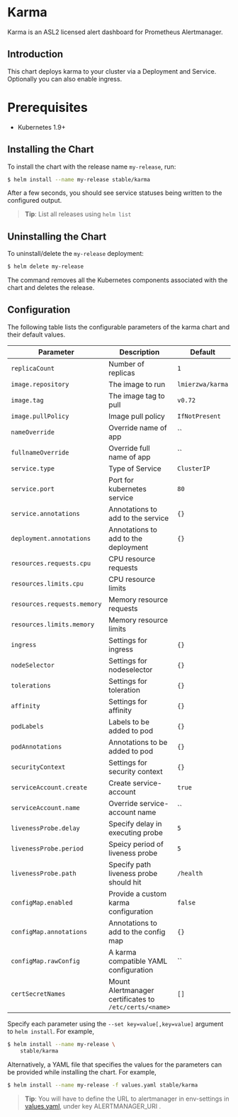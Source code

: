 # Karma

Karma is an ASL2 licensed alert dashboard for Prometheus Alertmanager.

## Introduction

This chart deploys karma to your cluster via a Deployment and Service.
Optionally you can also enable ingress.

# Prerequisites

- Kubernetes 1.9+

## Installing the Chart

To install the chart with the release name `my-release`, run:

```bash
$ helm install --name my-release stable/karma
```

After a few seconds, you should see service statuses being written to the configured output.

> **Tip**: List all releases using `helm list`

## Uninstalling the Chart

To uninstall/delete the `my-release` deployment:

```bash
$ helm delete my-release
```

The command removes all the Kubernetes components associated with the chart and deletes the release.

## Configuration

The following table lists the configurable parameters of the karma chart and their default values.

|             Parameter               |            Description                                 |                    Default                |
|-------------------------------------|--------------------------------------------------------|-------------------------------------------|
| `replicaCount`                      | Number of replicas                                     | `1`                                       |
| `image.repository`                  | The image to run                                       | `lmierzwa/karma`                          |
| `image.tag`                         | The image tag to pull                                  | `v0.72`                                   |
| `image.pullPolicy`                  | Image pull policy                                      | `IfNotPresent`                            |
| `nameOverride`                      | Override name of app                                   | ``                                        |
| `fullnameOverride`                  | Override full name of app                              | ``                                        |
| `service.type`                      | Type of Service                                        | `ClusterIP`                               |
| `service.port`                      | Port for kubernetes service                            | `80`                                      |
| `service.annotations`               | Annotations to add to the service                      | `{}`                                      |
| `deployment.annotations`            | Annotations to add to the deployment                   | `{}`                                      |
| `resources.requests.cpu`            | CPU resource requests                                  |                                           |
| `resources.limits.cpu`              | CPU resource limits                                    |                                           |
| `resources.requests.memory`         | Memory resource requests                               |                                           |
| `resources.limits.memory`           | Memory resource limits                                 |                                           |
| `ingress`                           | Settings for ingress                                   | `{}`                                      |
| `nodeSelector`                      | Settings for nodeselector                              | `{}`                                      |
| `tolerations`                       | Settings for toleration                                | `{}`                                      |
| `affinity`                          | Settings for affinity                                  | `{}`                                      |
| `podLabels`                         | Labels to be added to pod                              | `{}`                                      |
| `podAnnotations`                    | Annotations to be added to pod                         | `{}`                                      |
| `securityContext`                   | Settings for security context                          | `{}`                                      |
| `serviceAccount.create`             | Create service-account                                 | `true`                                    |
| `serviceAccount.name`               | Override service-account name                          | ``                                        |
| `livenessProbe.delay`               | Specify delay in executing probe                       | `5`                                       |
| `livenessProbe.period`              | Speicy period of liveness probe                        | `5`                                       |
| `livenessProbe.path`                | Specify path liveness probe should hit                 | `/health`                                 |
| `configMap.enabled`                 | Provide a custom karma configuration                   | `false`                                   |
| `configMap.annotations`             | Annotations to add to the config map                   | `{}`                                      |
| `configMap.rawConfig`               | A karma compatible YAML configuration                  | ``                                        |
| `certSecretNames`                   | Mount Alertmanager certificates to `/etc/certs/<name>` | `[]`                                      |

Specify each parameter using the `--set key=value[,key=value]` argument to `helm install`. For example,

```bash
$ helm install --name my-release \
    stable/karma
```

Alternatively, a YAML file that specifies the values for the parameters can be provided while installing the chart. For example,

```bash
$ helm install --name my-release -f values.yaml stable/karma
```

> **Tip**: You will have to define the URL to alertmanager in env-settings in [values.yaml](values.yaml), under key ALERTMANAGER_URI .
